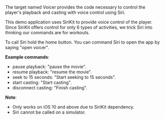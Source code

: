 The target named Voicer provides the code necessary to control the player's playback and casting with voice control using Siri.

This demo application uses SiriKit to provide voice control of the player. Since SiriKit offers control for only 6 types of activities, we trick Siri into thinking our commands are for workouts.

To call Siri hold the home button. You can command Siri to open the app by saying "open voicer".

**Example commands**:

- pause playback: "pause the movie". 
- resume playback: "resume the movie".
- seek to 15 seconds: "Start seeking to 15 seconds".
- start casting: "Start casting".
- disconnect casting: "Finish casting".

**Note**: 
- Only works on iOS 10 and above due to SiriKit dependency.
- Siri cannot be called on a simulator.
